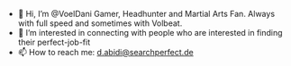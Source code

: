 - 👋 Hi, I’m @VoelDani Gamer, Headhunter and Martial Arts Fan. Always with full speed and sometimes with Volbeat. 
- 👀 I’m interested in connecting with people who are interested in finding their perfect-job-fit
- 📫 How to reach me: d.abidi@searchperfect.de

<!---
VoelDani/VoelDani is a ✨ special ✨ repository because its `README.md` (this file) appears on your GitHub profile.
You can click the Preview link to take a look at your changes.
--->
